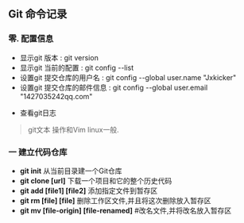 Git 命令记录
---
### 零. 配置信息
  *  显示git 版本 : git version
  *  显示git 当前的配置          : git config --list 
  *  设置git 提交仓库的用户名     : git config --global user.name  "Jxkicker"
  *  设置git 提交仓库的邮件信息   : git config --global user.email  "1427035242qq.com"
+ 查看git日志  
> git文本 操作和Vim linux一般.

### 一 建立代码仓库
* **git init** 从当前目录建一个Git仓库
* **git clone [url]**  下载一个项目和它的整个历史代码
* **git add [file1] [file2]** 添加指定文件到暂存区
* **git rm [file] [file]** 删除工作区文件,并且将这次删除放入暂存区
* **git mv [file-origin] [file-renamed]** #改名文件,并将改名放入暂存区
